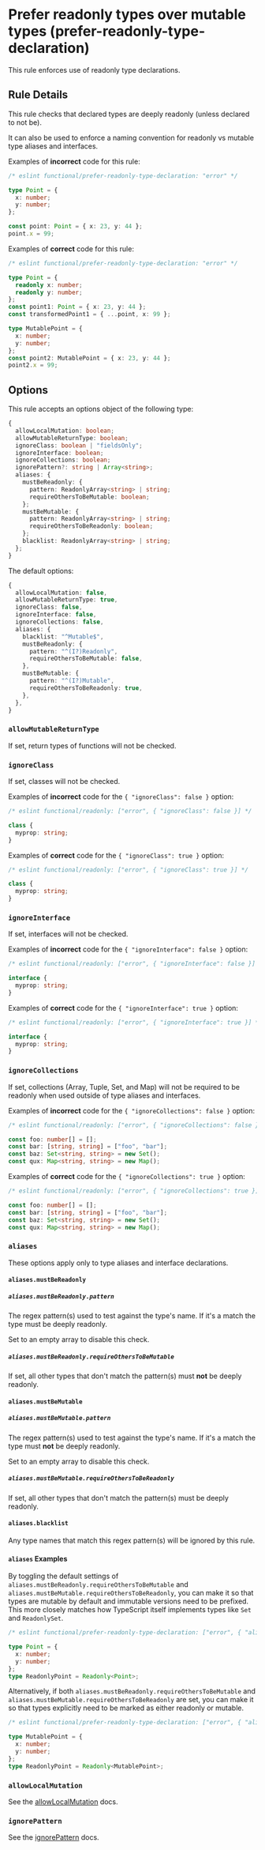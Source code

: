 # Prefer readonly types over mutable types (prefer-readonly-type-declaration)

This rule enforces use of readonly type declarations.

## Rule Details

This rule checks that declared types are deeply readonly (unless declared to not be).

It can also be used to enforce a naming convention for readonly vs mutable type aliases and interfaces.

Examples of **incorrect** code for this rule:

```ts
/* eslint functional/prefer-readonly-type-declaration: "error" */

type Point = {
  x: number;
  y: number;
};

const point: Point = { x: 23, y: 44 };
point.x = 99;
```

Examples of **correct** code for this rule:

```ts
/* eslint functional/prefer-readonly-type-declaration: "error" */

type Point = {
  readonly x: number;
  readonly y: number;
};
const point1: Point = { x: 23, y: 44 };
const transformedPoint1 = { ...point, x: 99 };

type MutablePoint = {
  x: number;
  y: number;
};
const point2: MutablePoint = { x: 23, y: 44 };
point2.x = 99;
```

## Options

This rule accepts an options object of the following type:

```ts
{
  allowLocalMutation: boolean;
  allowMutableReturnType: boolean;
  ignoreClass: boolean | "fieldsOnly";
  ignoreInterface: boolean;
  ignoreCollections: boolean;
  ignorePattern?: string | Array<string>;
  aliases: {
    mustBeReadonly: {
      pattern: ReadonlyArray<string> | string;
      requireOthersToBeMutable: boolean;
    };
    mustBeMutable: {
      pattern: ReadonlyArray<string> | string;
      requireOthersToBeReadonly: boolean;
    };
    blacklist: ReadonlyArray<string> | string;
  };
}
```

The default options:

```ts
{
  allowLocalMutation: false,
  allowMutableReturnType: true,
  ignoreClass: false,
  ignoreInterface: false,
  ignoreCollections: false,
  aliases: {
    blacklist: "^Mutable$",
    mustBeReadonly: {
      pattern: "^(I?)Readonly",
      requireOthersToBeMutable: false,
    },
    mustBeMutable: {
      pattern: "^(I?)Mutable",
      requireOthersToBeReadonly: true,
    },
  },
}
```

### `allowMutableReturnType`

If set, return types of functions will not be checked.

### `ignoreClass`

If set, classes will not be checked.

Examples of **incorrect** code for the `{ "ignoreClass": false }` option:

```ts
/* eslint functional/readonly: ["error", { "ignoreClass": false }] */

class {
  myprop: string;
}
```

Examples of **correct** code for the `{ "ignoreClass": true }` option:

```ts
/* eslint functional/readonly: ["error", { "ignoreClass": true }] */

class {
  myprop: string;
}
```

### `ignoreInterface`

If set, interfaces will not be checked.

Examples of **incorrect** code for the `{ "ignoreInterface": false }` option:

```ts
/* eslint functional/readonly: ["error", { "ignoreInterface": false }] */

interface {
  myprop: string;
}
```

Examples of **correct** code for the `{ "ignoreInterface": true }` option:

```ts
/* eslint functional/readonly: ["error", { "ignoreInterface": true }] */

interface {
  myprop: string;
}
```

### `ignoreCollections`

If set, collections (Array, Tuple, Set, and Map) will not be required to be readonly when used outside of type aliases and interfaces.

Examples of **incorrect** code for the `{ "ignoreCollections": false }` option:

```ts
/* eslint functional/readonly: ["error", { "ignoreCollections": false }] */

const foo: number[] = [];
const bar: [string, string] = ["foo", "bar"];
const baz: Set<string, string> = new Set();
const qux: Map<string, string> = new Map();
```

Examples of **correct** code for the `{ "ignoreCollections": true }` option:

```ts
/* eslint functional/readonly: ["error", { "ignoreCollections": true }] */

const foo: number[] = [];
const bar: [string, string] = ["foo", "bar"];
const baz: Set<string, string> = new Set();
const qux: Map<string, string> = new Map();
```

### `aliases`

These options apply only to type aliases and interface declarations.

#### `aliases.mustBeReadonly`

##### `aliases.mustBeReadonly.pattern`

The regex pattern(s) used to test against the type's name. If it's a match the type must be deeply readonly.

Set to an empty array to disable this check.

##### `aliases.mustBeReadonly.requireOthersToBeMutable`

If set, all other types that don't match the pattern(s) must **not** be deeply readonly.

#### `aliases.mustBeMutable`

##### `aliases.mustBeMutable.pattern`

The regex pattern(s) used to test against the type's name. If it's a match the type must **not** be deeply readonly.

Set to an empty array to disable this check.

##### `aliases.mustBeMutable.requireOthersToBeReadonly`

If set, all other types that don't match the pattern(s) must be deeply readonly.

#### `aliases.blacklist`

Any type names that match this regex pattern(s) will be ignored by this rule.

#### `aliases` Examples

By toggling the default settings of `aliases.mustBeReadonly.requireOthersToBeMutable` and `aliases.mustBeMutable.requireOthersToBeReadonly`, you can make it so that types are mutable by default and immutable versions need to be prefixed. This more closely matches how TypeScript itself implements types like `Set` and `ReadonlySet`.

```ts
/* eslint functional/prefer-readonly-type-declaration: ["error", { "aliases": { "mustBeReadonly": { "requireOthersToBeMutable": true }, "mustBeMutable": { "requireOthersToBeReadonly": false } } }] */

type Point = {
  x: number;
  y: number;
};
type ReadonlyPoint = Readonly<Point>;
```

Alternatively, if both `aliases.mustBeReadonly.requireOthersToBeMutable` and `aliases.mustBeMutable.requireOthersToBeReadonly` are set, you can make it so that types explicitly need to be marked as either readonly or mutable.

```ts
/* eslint functional/prefer-readonly-type-declaration: ["error", { "aliases": { "mustBeReadonly": { "requireOthersToBeMutable": true }, "mustBeMutable": { "requireOthersToBeReadonly": true } } }] */

type MutablePoint = {
  x: number;
  y: number;
};
type ReadonlyPoint = Readonly<MutablePoint>;
```

### `allowLocalMutation`

See the [allowLocalMutation](./options/allow-local-mutation.md) docs.

### `ignorePattern`

See the [ignorePattern](./options/ignore-pattern.md) docs.
